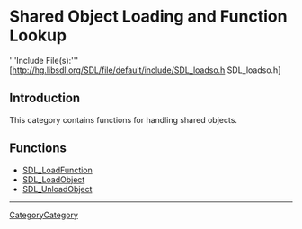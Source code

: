 # Shared Object Loading and Function Lookup

'''Include File(s):'''  [http://hg.libsdl.org/SDL/file/default/include/SDL_loadso.h SDL_loadso.h]


## Introduction

This category contains functions for handling shared objects.

<!-- #Remove this line and the ## below to use this markup if it becomes relevant to this category -->
<!-- #== Enumerations == -->
<!-- #<<FullSearchCached(category:CategoryEnum CategorySharedObject -title:SGEnumerations)>> -->

<!-- #== Structures == -->
<!-- #<<FullSearchCached(category:CategoryStruct CategorySharedObject -title:SGStructures)>> -->

## Functions

<!-- BEGIN CATEGORY LIST -->
- [SDL_LoadFunction](SDL_LoadFunction)
- [SDL_LoadObject](SDL_LoadObject)
- [SDL_UnloadObject](SDL_UnloadObject)
<!-- END CATEGORY LIST -->

----
[CategoryCategory](CategoryCategory)
